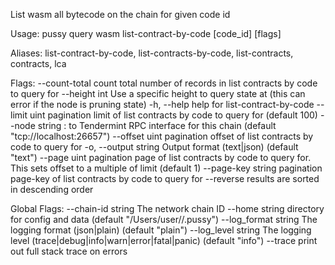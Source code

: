 List wasm all bytecode on the chain for given code id

Usage:
  pussy query wasm list-contract-by-code [code_id] [flags]

Aliases:
  list-contract-by-code, list-contracts-by-code, list-contracts, contracts, lca

Flags:
      --count-total       count total number of records in list contracts by code to query for
      --height int        Use a specific height to query state at (this can error if the node is pruning state)
  -h, --help              help for list-contract-by-code
      --limit uint        pagination limit of list contracts by code to query for (default 100)
      --node string       <host>:<port> to Tendermint RPC interface for this chain (default "tcp://localhost:26657")
      --offset uint       pagination offset of list contracts by code to query for
  -o, --output string     Output format (text|json) (default "text")
      --page uint         pagination page of list contracts by code to query for. This sets offset to a multiple of limit (default 1)
      --page-key string   pagination page-key of list contracts by code to query for
      --reverse           results are sorted in descending order

Global Flags:
      --chain-id string     The network chain ID
      --home string         directory for config and data (default "/Users/user//.pussy")
      --log_format string   The logging format (json|plain) (default "plain")
      --log_level string    The logging level (trace|debug|info|warn|error|fatal|panic) (default "info")
      --trace               print out full stack trace on errors
